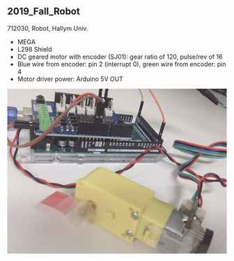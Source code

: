 ## 2019_Fall_Robot
712030, Robot, Hallym Univ.

- MEGA
- L298 Shield
- DC geared motor with encoder (SJ01): gear ratio of 120, pulse/rev of 16
- Blue wire from encoder: pin 2 (interrupt 0), green wire from encoder: pin 4
- Motor driver power: Arduino 5V OUT

![setup](./image/setup.jpg)
